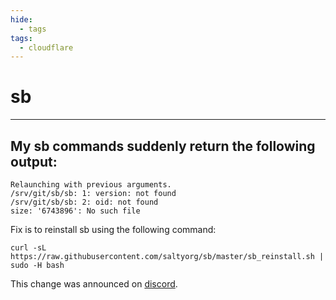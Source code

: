 ```yaml
---
hide:
  - tags
tags:
  - cloudflare
---
```


# sb

---

## My sb commands suddenly return the following output:
```
Relaunching with previous arguments.
/srv/git/sb/sb: 1: version: not found
/srv/git/sb/sb: 2: oid: not found
size: '6743896': No such file
```

Fix is to reinstall sb using the following command:
```shell
curl -sL https://raw.githubusercontent.com/saltyorg/sb/master/sb_reinstall.sh | sudo -H bash
```

This change was announced on [discord](https://discord.com/channels/853755447970758686/905480112949051402/1241994889667936339).
